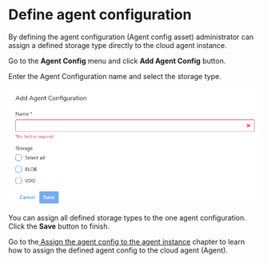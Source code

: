 # Define agent configuration

By defining the agent configuration \(Agent config asset\) administrator can assign a defined storage type directly to the cloud agent instance. 

Go to the **Agent Config** menu and click **Add Agent Config** button.

Enter the Agent Configuration name and select the storage type.

![](../../../.gitbook/assets/image%20%2811%29.png)

You can assign all defined storage types to the one agent configuration. Click the **Save** button to finish.

Go to the[ Assign the agent config to the agent instance](https://storware.gitbook.io/kodo-for-cloud-office365/deployment/initial-configuration/agent-configuration/assign-the-agent-config-to-the-agent-instance) chapter to learn how to assign the defined agent config to the cloud agent \(Agent\).

